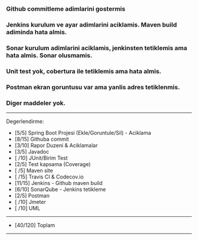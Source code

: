 ### Github commitleme adimlarini gostermis
### Jenkins kurulum ve ayar adimlarini aciklamis. Maven build adiminda hata almis.
### Sonar kurulum adimlarini aciklamis, jenkinsten tetiklemis ama hata almis. Sonar olusmamis.
### Unit test yok, cobertura ile tetiklemis ama hata almis.
### Postman ekran goruntusu var ama yanlis adres tetiklenmis.
### Diger maddeler yok.

**************************************************************************
Degerlendirme:

* [5/5] Spring Boot Projesi (Ekle/Goruntule/Sil)  - Aciklama
* [8/15] Githuba commit
* [3/10] Rapor Duzeni & Aciklamalar
* [3/5] Javadoc
* [ /10] JUnit/Birim Test
* [2/5] Test kapsama (Coverage)
* [ /5] Maven site
* [ /15] Travis CI & Codecov.io
* [11/15] Jenkins - Github maven build
* [6/10] SonarQube - Jenkins tetikleme
* [2/5] Postman
* [ /10] Jmeter
* [ /10] UML
---------------------------
* [40/120] Toplam

**************************************************************************